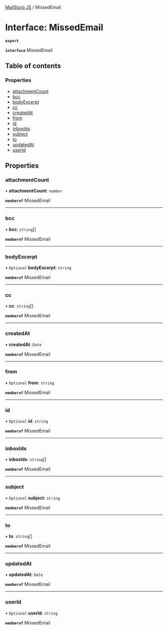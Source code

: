 [MailSlurp JS](../README.md) / MissedEmail

# Interface: MissedEmail

**`export`**

**`interface`** MissedEmail

## Table of contents

### Properties

- [attachmentCount](MissedEmail.md#attachmentcount)
- [bcc](MissedEmail.md#bcc)
- [bodyExcerpt](MissedEmail.md#bodyexcerpt)
- [cc](MissedEmail.md#cc)
- [createdAt](MissedEmail.md#createdat)
- [from](MissedEmail.md#from)
- [id](MissedEmail.md#id)
- [inboxIds](MissedEmail.md#inboxids)
- [subject](MissedEmail.md#subject)
- [to](MissedEmail.md#to)
- [updatedAt](MissedEmail.md#updatedat)
- [userId](MissedEmail.md#userid)

## Properties

### attachmentCount

• **attachmentCount**: `number`

**`memberof`** MissedEmail

___

### bcc

• **bcc**: `string`[]

**`memberof`** MissedEmail

___

### bodyExcerpt

• `Optional` **bodyExcerpt**: `string`

**`memberof`** MissedEmail

___

### cc

• **cc**: `string`[]

**`memberof`** MissedEmail

___

### createdAt

• **createdAt**: `Date`

**`memberof`** MissedEmail

___

### from

• `Optional` **from**: `string`

**`memberof`** MissedEmail

___

### id

• `Optional` **id**: `string`

**`memberof`** MissedEmail

___

### inboxIds

• **inboxIds**: `string`[]

**`memberof`** MissedEmail

___

### subject

• `Optional` **subject**: `string`

**`memberof`** MissedEmail

___

### to

• **to**: `string`[]

**`memberof`** MissedEmail

___

### updatedAt

• **updatedAt**: `Date`

**`memberof`** MissedEmail

___

### userId

• `Optional` **userId**: `string`

**`memberof`** MissedEmail
